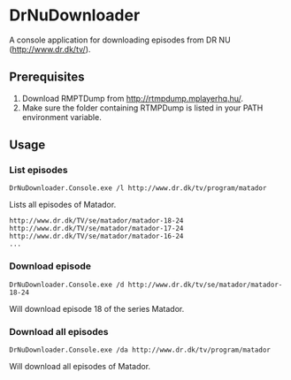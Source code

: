 # DrNuDownloader

A console application for downloading episodes from DR NU (http://www.dr.dk/tv/).

## Prerequisites

1. Download RMPTDump from http://rtmpdump.mplayerhq.hu/.
2. Make sure the folder containing RTMPDump is listed in your PATH environment variable.

## Usage

### List episodes

    DrNuDownloader.Console.exe /l http://www.dr.dk/tv/program/matador

Lists all episodes of Matador.

    http://www.dr.dk/TV/se/matador/matador-18-24
    http://www.dr.dk/TV/se/matador/matador-17-24
    http://www.dr.dk/TV/se/matador/matador-16-24
    ...

### Download episode

    DrNuDownloader.Console.exe /d http://www.dr.dk/tv/se/matador/matador-18-24

Will download episode 18 of the series Matador.

### Download all episodes

    DrNuDownloader.Console.exe /da http://www.dr.dk/tv/program/matador

Will download all episodes of Matador.
